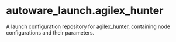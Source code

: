 # autoware_launch.agilex_hunter  

A launch configuration repository for [agilex_hunter](https://github.com/sudharsansDL/autoware), containing node configurations and their parameters.
